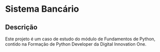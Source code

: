 # Sistema Bancário

## Descrição

Este projeto é um caso de estudo do módulo de Fundamentos de Python, contido na Formação de Python Developer da Digital Innovation One.
